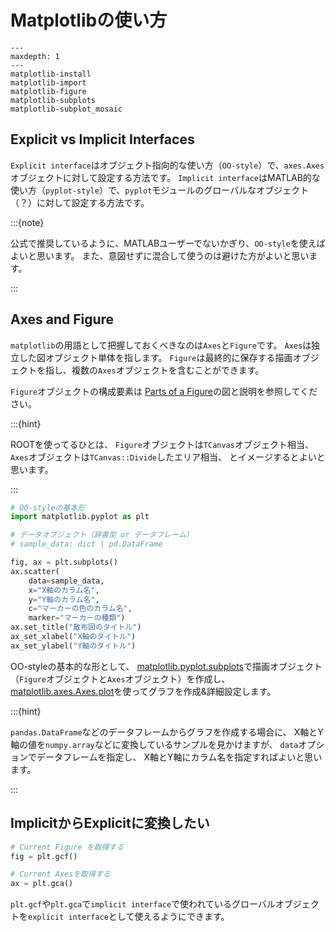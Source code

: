 # Matplotlibの使い方

```{toctree}
---
maxdepth: 1
---
matplotlib-install
matplotlib-import
matplotlib-figure
matplotlib-subplots
matplotlib-subplot_mosaic
```

## Explicit vs Implicit Interfaces

``Explicit interface``はオブジェクト指向的な使い方（``OO-style``）で、``axes.Axes``オブジェクトに対して設定する方法です。
``Implicit interface``はMATLAB的な使い方（``pyplot-style``）で、``pyplot``モジュールのグローバルなオブジェクト（？）に対して設定する方法です。

:::{note}

公式で推奨しているように、MATLABユーザーでないかぎり、``OO-style``を使えばよいと思います。
また、意図せずに混合して使うのは避けた方がよいと思います。

:::

## Axes and Figure

``matplotlib``の用語として把握しておくべきなのは``Axes``と``Figure``です。
``Axes``は独立した図オブジェクト単体を指します。
``Figure``は最終的に保存する描画オブジェクトを指し、複数の``Axes``オブジェクトを含むことができます。

``Figure``オブジェクトの構成要素は
[Parts of a Figure](https://matplotlib.org/stable/users/explain/quick_start.html#parts-of-a-figure)の図と説明を参照してください。

:::{hint}

ROOTを使ってるひとは、
``Figure``オブジェクトは``TCanvas``オブジェクト相当、
``Axes``オブジェクトは``TCanvas::Divide``したエリア相当、
とイメージするとよいと思います。

:::

```python
# OO-styleの基本形
import matplotlib.pyplot as plt

# データオブジェクト（辞書型 or データフレーム）
# sample_data: dict | pd.DataFrame

fig, ax = plt.subplots()
ax.scatter(
    data=sample_data,
    x="X軸のカラム名",
    y="Y軸のカラム名",
    c="マーカーの色のカラム名",
    marker="マーカーの種類")
ax.set_title("散布図のタイトル")
ax_set_xlabel("X軸のタイトル")
ax_set_ylabel("Y軸のタイトル")
```

OO-styleの基本的な形として、
[matplotlib.pyplot.subplots](https://matplotlib.org/stable/api/_as_gen/matplotlib.pyplot.subplots.html)で描画オブジェクト（``Figure``オブジェクトと``Axes``オブジェクト）を作成し、
[matplotlib.axes.Axes.plot](https://matplotlib.org/stable/api/_as_gen/matplotlib.axes.Axes.plot.html)を使ってグラフを作成&詳細設定します。

:::{hint}

``pandas.DataFrame``などのデータフレームからグラフを作成する場合に、
X軸とY軸の値を``numpy.array``などに変換しているサンプルを見かけますが、
``data``オプションでデータフレームを指定し、
X軸とY軸にカラム名を指定すればよいと思います。

:::


## ImplicitからExplicitに変換したい

```python
# Current Figure を取得する
fig = plt.gcf()

# Current Axesを取得する
ax = plt.gca()
```

``plt.gcf``や``plt.gca``で``implicit interface``で使われているグローバルオブジェクトを``explicit interface``として使えるようにできます。
